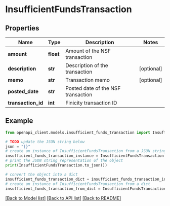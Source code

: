 # InsufficientFundsTransaction


## Properties

Name | Type | Description | Notes
------------ | ------------- | ------------- | -------------
**amount** | **float** | Amount of the NSF transaction | 
**description** | **str** | Description of the transaction | [optional] 
**memo** | **str** | Transaction memo | [optional] 
**posted_date** | **str** | Posted date of the NSF transaction | 
**transaction_id** | **int** | Finicity transaction ID | 

## Example

```python
from openapi_client.models.insufficient_funds_transaction import InsufficientFundsTransaction

# TODO update the JSON string below
json = "{}"
# create an instance of InsufficientFundsTransaction from a JSON string
insufficient_funds_transaction_instance = InsufficientFundsTransaction.from_json(json)
# print the JSON string representation of the object
print(InsufficientFundsTransaction.to_json())

# convert the object into a dict
insufficient_funds_transaction_dict = insufficient_funds_transaction_instance.to_dict()
# create an instance of InsufficientFundsTransaction from a dict
insufficient_funds_transaction_from_dict = InsufficientFundsTransaction.from_dict(insufficient_funds_transaction_dict)
```
[[Back to Model list]](../README.md#documentation-for-models) [[Back to API list]](../README.md#documentation-for-api-endpoints) [[Back to README]](../README.md)



